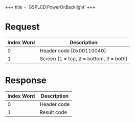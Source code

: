+++
title = 'GSPLCD:PowerOnBacklight'
+++

# Request

| Index Word | Description                            |
|------------|----------------------------------------|
| 0          | Header code \[0x00110040\]             |
| 1          | Screen (1 = top, 2 = bottom, 3 = both) |

# Response

| Index Word | Description |
|------------|-------------|
| 0          | Header code |
| 1          | Result code |

